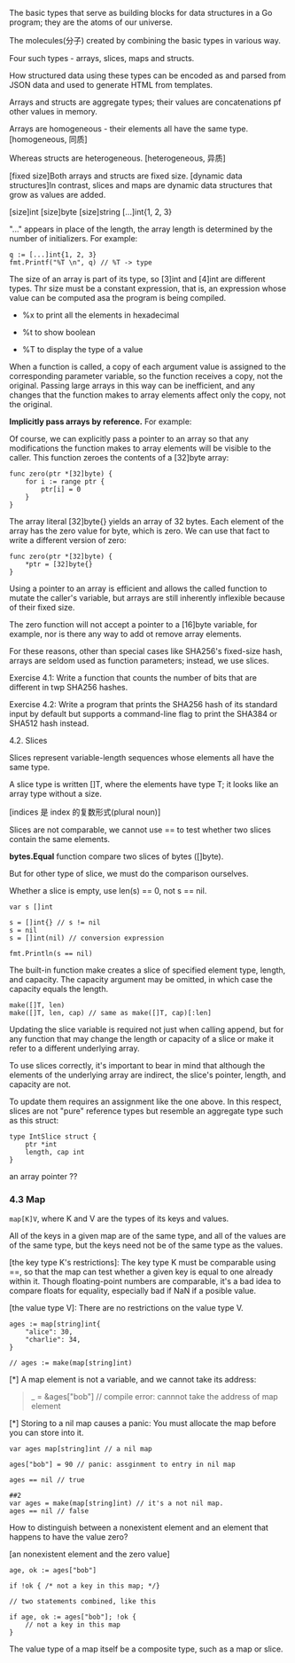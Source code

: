 The basic types that serve as building blocks for data structures in a Go program; they are the atoms of our universe.

The molecules(分子) created by combining the basic types in various way.

Four such types - arrays, slices, maps and structs.

How structured data using these types can be encoded as and parsed from JSON data and used to generate HTML from templates.

Arrays and structs are aggregate types; their values are concatenations pf other values in memory.

Arrays are homogeneous - their elements all have the same type.
[homogeneous, 同质]

Whereas structs are heterogeneous.
[heterogeneous, 异质]

[fixed size]Both arrays and structs are fixed size. 
[dynamic data structures]In contrast, slices and maps are dynamic data structures that grow as values are added.


[size]int
[size]byte
[size]string
[...]int{1, 2, 3}

"..." appears in place of the length, the array length is determined by the number of initializers. For example:

```
q := [...]int{1, 2, 3}
fmt.Printf("%T \n", q) // %T -> type

```

The size of an array is part of its type, so [3]int and [4]int are different types. Thr size must be a constant expression, that is, an expression whose value can be computed asa the program is being compiled.


- %x to print all the elements in hexadecimal

- %t to show boolean

- %T to display the type of a value


When a function is called, a copy of each argument value is assigned to the corresponding parameter variable, so the function receives a copy, not the original. Passing large arrays in this way can be inefficient, and any changes that the function makes to array elements affect only the copy, not the original.

**Implicitly pass arrays by reference.** For example:

Of course, we can explicitly pass a pointer to an array so that any modifications the function makes to array elements will be visible to the caller. This function zeroes the contents of a [32]byte array:

```
func zero(ptr *[32]byte) {
    for i := range ptr {
        ptr[i] = 0
    }
}
```

The array literal [32]byte{} yields an array of 32 bytes. Each element of the array has the zero value for byte, which is zero. We can use that fact to write a different version of zero:

```
func zero(ptr *[32]byte) {
    *ptr = [32]byte{}
}
```

Using a pointer to an array is efficient and allows the called function to mutate the caller's variable, but arrays are still inherently inflexible because of their fixed size.

The zero function will not accept a pointer to a [16]byte variable, for example, nor is there any way to add ot remove array elements.

For these reasons, other than special cases like SHA256's fixed-size hash, arrays are seldom used as function parameters; instead, we use slices.


Exercise 4.1: Write a function that counts the number of bits that are different in twp SHA256 hashes.

Exercise 4.2: Write a program that prints the SHA256 hash of its standard input by default but supports a command-line flag to print the SHA384 or SHA512 hash instead.


4.2. Slices

Slices represent variable-length sequences whose elements all have the same type.

A slice type is written []T, where the elements have type T; it looks like an array type without a size.

[indices 是 index 的复数形式(plural noun)]


Slices are not comparable, we cannot use == to test whether two slices contain the same elements.

**bytes.Equal** function compare two slices of bytes ([]byte).

But for other type of slice, we must do the comparison ourselves.




Whether a slice is empty, use len(s) == 0, not s == nil.

```
var s []int

s = []int{} // s != nil
s = nil
s = []int(nil) // conversion expression 

fmt.Println(s == nil)
```

The built-in function make creates a slice of specified element type, length, and capacity. The capacity argument may be omitted, in which case the capacity equals the length.

```
make([]T, len)
make([]T, len, cap) // same as make([]T, cap)[:len]

```

Updating the slice variable is required not just when calling append, but for any function that may change the length or capacity of a slice or make it refer to a different underlying array.

To use slices correctly, it's important to bear in mind that although the elements of the underlying array are indirect, the slice's pointer, length, and capacity are not. 

To update them requires an assignment like the one above. In this respect, slices are not "pure" reference types but resemble an aggregate type such as this struct:

```
type IntSlice struct {
    ptr *int
    length, cap int
}
```


an array pointer ??


### 4.3 Map

`map[K]V`, where K and V are the types of its keys and values.

All of the keys in a given map are of the same type, and all of the values are of the same type, but the keys need not be of the same type as the values.

[the key type K's restrictions]: The key type K must be comparable using ==, so that the map can test whether a given key is equal to one already within it. Though floating-point numbers are comparable, it's a bad idea to compare floats for equality, especially bad if NaN if a posible value.

[the value type V]: There  are no restrictions on the value type V.


```
ages := map[string]int{
    "alice": 30,
    "charlie": 34,
}

// ages := make(map[string]int)
```

[*] A map element is not a variable, and we cannot take its address:

> _ = &ages["bob"] // compile error: cannnot take the address of map element

[*] Storing to a nil map causes a panic:
You must allocate the map before you can store into it.

```
var ages map[string]int // a nil map

ages["bob"] = 90 // panic: assginment to entry in nil map

ages == nil // true

##2
var ages = make(map[string]int) // it's a not nil map.
ages == nil // false

```

How to distinguish between a nonexistent element and an element that happens to have the value zero?

[an nonexistent element and the zero value]

```
age, ok := ages["bob"]

if !ok { /* not a key in this map; */}

// two statements combined, like this

if age, ok := ages["bob"]; !ok {
    // not a key in this map
}
```


The value type of a map itself be a composite type, such as a map or slice.